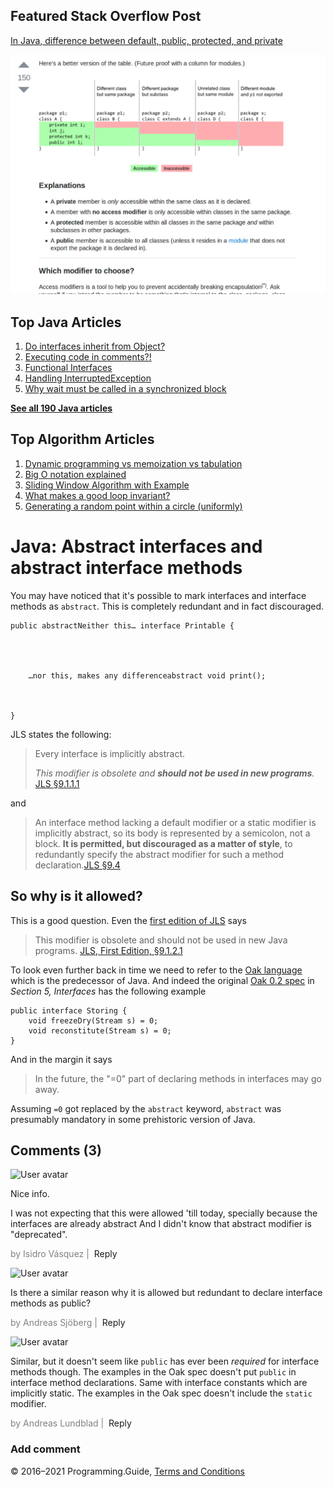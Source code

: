 <span class="underline"></span>

<span class="underline"></span>

## Featured Stack Overflow Post

[In Java, difference between default, public, protected, and private](https://stackoverflow.com/a/33627846/276052)

[<img src="../images/so-featured-33627846.png" alt="StackOverflow screenshot thumbnail" class="screenshot" />](https://stackoverflow.com/a/33627846/276052)

<span class="underline"></span>

## Top Java Articles

1.  [Do interfaces inherit from Object?](do-interfaces-inherit-from-object.html)
2.  [Executing code in comments?!](executing-code-in-comments.html)
3.  [Functional Interfaces](functional-interfaces.html)
4.  [Handling InterruptedException](handling-interrupted-exceptions.html)
5.  [Why wait must be called in a synchronized block](why-wait-must-be-in-synchronized.html)

[**See all 190 Java articles**](index.html)

## Top Algorithm Articles

1.  [Dynamic programming vs memoization vs tabulation](../dynamic-programming-vs-memoization-vs-tabulation.html)
2.  [Big O notation explained](../big-o-notation-explained.html)
3.  [Sliding Window Algorithm with Example](../sliding-window-example.html)
4.  [What makes a good loop invariant?](../what-makes-a-good-loop-invariant.html)
5.  [Generating a random point within a circle (uniformly)](../random-point-within-circle.html)

# Java: Abstract interfaces and abstract interface methods

You may have noticed that it's possible to mark interfaces and interface methods as `abstract`. This is completely redundant and in fact discouraged.

    public abstractNeither this… interface Printable {




        …nor this, makes any differenceabstract void print();



    }

JLS states the following:

> Every interface is implicitly abstract.
>
> <span class="small">_This modifier is obsolete and **should not be used in new programs**._</span> <a href="https://docs.oracle.com/javase/specs/jls/se8/html/jls-9.html#jls-9.1.1.1" class="quote-source">JLS §9.1.1.1</a>

and

> An interface method lacking a default modifier or a static modifier is implicitly abstract, so its body is represented by a semicolon, not a block. **It is permitted, but discouraged as a matter of style**, to redundantly specify the abstract modifier for such a method declaration.<a href="https://docs.oracle.com/javase/specs/jls/se8/html/jls-9.html#jls-9.4" class="quote-source">JLS §9.4</a>

## So why is it allowed?

This is a good question. Even the [first edition of JLS](http://web.archive.org/web/20091123225637/http://java.sun.com/docs/books/jls/first_edition/html/9.doc.html#30820) says

> This modifier is obsolete and should not be used in new Java programs. <a href="http://web.archive.org/web/20091123225637/http://java.sun.com/docs/books/jls/first_edition/html/9.doc.html#30820)" class="quote-source">JLS, First Edition, §9.1.2.1</a>

To look even further back in time we need to refer to the [Oak language](http://en.wikipedia.org/wiki/Oak_%28programming_language%29) which is the predecessor of Java. And indeed the original [Oak 0.2 spec](http://aioo.be/mirrored/OakSpec0.2.pdf) in _Section 5, Interfaces_ has the following example

    public interface Storing {
        void freezeDry(Stream s) = 0;
        void reconstitute(Stream s) = 0;
    }

And in the margin it says

> In the future, the "=0" part of declaring methods in interfaces may go away.

Assuming `=0` got replaced by the `abstract` keyword, `abstract` was presumably mandatory in some prehistoric version of Java.

## Comments (3)

![User avatar](https://www.gravatar.com/avatar/d41d8cd98f00b204e9800998ecf8427e?d=mp)

Nice info.

I was not expecting that this were allowed 'till today, specially because the interfaces are already abstract And I didn't know that abstract modifier is "deprecated".

<span style="color: grey">by Isidro Vásquez | </span> <span class="reply-button">Reply</span>

![User avatar](https://www.gravatar.com/avatar/d41d8cd98f00b204e9800998ecf8427e?d=mp)

Is there a similar reason why it is allowed but redundant to declare interface methods as public?

<span style="color: grey">by Andreas Sjöberg | </span> <span class="reply-button">Reply</span>

![User avatar](https://www.gravatar.com/avatar/99e100243aaa8b1469b1ed4e8bbecb06?d=mp)

Similar, but it doesn't seem like `public` has ever been _required_ for interface methods though. The examples in the Oak spec doesn't put `public` in interface method declarations. Same with interface constants which are implicitly static. The examples in the Oak spec doesn't include the `static` modifier.

<span style="color: grey">by Andreas Lundblad | </span> <span class="reply-button">Reply</span>

### Add comment

© 2016–2021 Programming.Guide, [Terms and Conditions](../terms-and-conditions.html)

